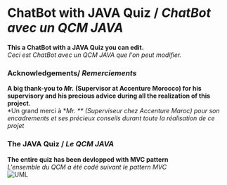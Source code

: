 # ChatBot with JAVA Quiz / *ChatBot avec un QCM JAVA*
**This a ChatBot with a JAVA Quiz you can edit.**    
*Ceci est ChatBot avec un QCM JAVA que l'on peut modifier.*         

### Acknowledgements/ *Remerciements*
**A big thank-you to *Mr.* (Supervisor at Accenture Morocco) for his supervisory and his precious advice during all the realization of this project.**          
*Un grand merci à **Mr. ** (Superviseur chez Accenture Maroc) pour son encadrements et ses précieux conseils durant toute la réalisation de ce projet*          

### The JAVA Quiz / *Le QCM JAVA*
**The entire quiz has been devlopped with MVC pattern**     
*L'ensemble du QCM a été codé suivant le pattern MVC*        
![UML](./doc/java_quiz.png)




